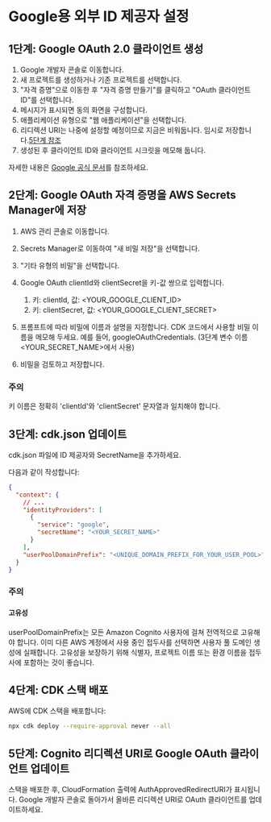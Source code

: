# Google용 외부 ID 제공자 설정

## 1단계: Google OAuth 2.0 클라이언트 생성

1. Google 개발자 콘솔로 이동합니다.
2. 새 프로젝트를 생성하거나 기존 프로젝트를 선택합니다.
3. "자격 증명"으로 이동한 후 "자격 증명 만들기"를 클릭하고 "OAuth 클라이언트 ID"를 선택합니다.
4. 메시지가 표시되면 동의 화면을 구성합니다.
5. 애플리케이션 유형으로 "웹 애플리케이션"을 선택합니다.
6. 리디렉션 URI는 나중에 설정할 예정이므로 지금은 비워둡니다. 임시로 저장합니다.[5단계 참조](#step-5-update-google-oauth-client-with-cognito-redirect-uris)
7. 생성된 후 클라이언트 ID와 클라이언트 시크릿을 메모해 둡니다.

자세한 내용은 [Google 공식 문서](https://support.google.com/cloud/answer/6158849?hl=en)를 참조하세요.

## 2단계: Google OAuth 자격 증명을 AWS Secrets Manager에 저장

1. AWS 관리 콘솔로 이동합니다.
2. Secrets Manager로 이동하여 "새 비밀 저장"을 선택합니다.
3. "기타 유형의 비밀"을 선택합니다.
4. Google OAuth clientId와 clientSecret을 키-값 쌍으로 입력합니다.

   1. 키: clientId, 값: <YOUR_GOOGLE_CLIENT_ID>
   2. 키: clientSecret, 값: <YOUR_GOOGLE_CLIENT_SECRET>

5. 프롬프트에 따라 비밀에 이름과 설명을 지정합니다. CDK 코드에서 사용할 비밀 이름을 메모해 두세요. 예를 들어, googleOAuthCredentials. (3단계 변수 이름 <YOUR_SECRET_NAME>에서 사용)
6. 비밀을 검토하고 저장합니다.

### 주의

키 이름은 정확히 'clientId'와 'clientSecret' 문자열과 일치해야 합니다.

## 3단계: cdk.json 업데이트

cdk.json 파일에 ID 제공자와 SecretName을 추가하세요.

다음과 같이 작성합니다:

```json
{
  "context": {
    // ...
    "identityProviders": [
      {
        "service": "google",
        "secretName": "<YOUR_SECRET_NAME>"
      }
    ],
    "userPoolDomainPrefix": "<UNIQUE_DOMAIN_PREFIX_FOR_YOUR_USER_POOL>"
  }
}
```

### 주의

#### 고유성

userPoolDomainPrefix는 모든 Amazon Cognito 사용자에 걸쳐 전역적으로 고유해야 합니다. 이미 다른 AWS 계정에서 사용 중인 접두사를 선택하면 사용자 풀 도메인 생성에 실패합니다. 고유성을 보장하기 위해 식별자, 프로젝트 이름 또는 환경 이름을 접두사에 포함하는 것이 좋습니다.

## 4단계: CDK 스택 배포

AWS에 CDK 스택을 배포합니다:

```sh
npx cdk deploy --require-approval never --all
```

## 5단계: Cognito 리디렉션 URI로 Google OAuth 클라이언트 업데이트

스택을 배포한 후, CloudFormation 출력에 AuthApprovedRedirectURI가 표시됩니다. Google 개발자 콘솔로 돌아가서 올바른 리디렉션 URI로 OAuth 클라이언트를 업데이트하세요.